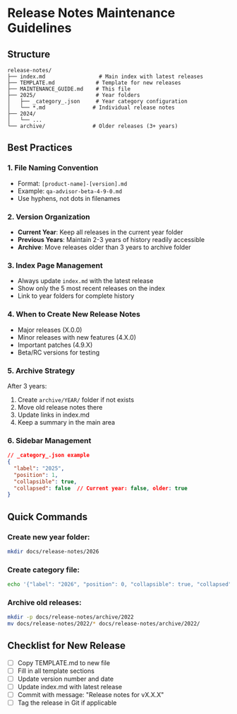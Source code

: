 # Release Notes Maintenance Guidelines

## Structure

```
release-notes/
├── index.md                 # Main index with latest releases
├── TEMPLATE.md             # Template for new releases
├── MAINTENANCE_GUIDE.md    # This file
├── 2025/                   # Year folders
│   ├── _category_.json     # Year category configuration
│   └── *.md               # Individual release notes
├── 2024/
│   └── ...
└── archive/               # Older releases (3+ years)
```

## Best Practices

### 1. File Naming Convention
- Format: `[product-name]-[version].md`
- Example: `qa-advisor-beta-4-9-0.md`
- Use hyphens, not dots in filenames

### 2. Version Organization
- **Current Year**: Keep all releases in the current year folder
- **Previous Years**: Maintain 2-3 years of history readily accessible
- **Archive**: Move releases older than 3 years to archive folder

### 3. Index Page Management
- Always update `index.md` with the latest release
- Show only the 5 most recent releases on the index
- Link to year folders for complete history

### 4. When to Create New Release Notes
- Major releases (X.0.0)
- Minor releases with new features (4.X.0)
- Important patches (4.9.X)
- Beta/RC versions for testing

### 5. Archive Strategy
After 3 years:
1. Create `archive/YEAR/` folder if not exists
2. Move old release notes there
3. Update links in index.md
4. Keep a summary in the main area

### 6. Sidebar Management
```json
// _category_.json example
{
  "label": "2025",
  "position": 1,
  "collapsible": true,
  "collapsed": false  // Current year: false, older: true
}
```

## Quick Commands

### Create new year folder:
```bash
mkdir docs/release-notes/2026
```

### Create category file:
```bash
echo '{"label": "2026", "position": 0, "collapsible": true, "collapsed": false}' > docs/release-notes/2026/_category_.json
```

### Archive old releases:
```bash
mkdir -p docs/release-notes/archive/2022
mv docs/release-notes/2022/* docs/release-notes/archive/2022/
```

## Checklist for New Release

- [ ] Copy TEMPLATE.md to new file
- [ ] Fill in all template sections
- [ ] Update version number and date
- [ ] Update index.md with latest release
- [ ] Commit with message: "Release notes for vX.X.X"
- [ ] Tag the release in Git if applicable

